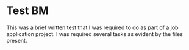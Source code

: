 
# Test BM

This was a brief written test that I was required to do as part of a job application project. I was required several tasks as evident by the files present.
